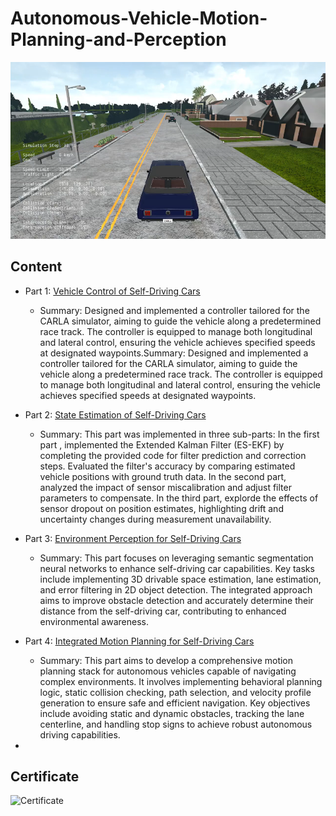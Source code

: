 # Autonomous-Vehicle-Motion-Planning-and-Perception
![Cover](./media/cover.png)

## Content

- Part 1: [Vehicle Control of Self-Driving Cars](./01_introduction_to_self_driving_cars)
  - Summary: Designed and implemented a controller tailored for the CARLA simulator, aiming to guide the vehicle along a predetermined race track. The controller is equipped to manage both longitudinal and lateral control, ensuring the vehicle achieves specified speeds at designated waypoints.Summary: Designed and implemented a controller tailored for the CARLA simulator, aiming to guide the vehicle along a predetermined race track. The controller is equipped to manage both longitudinal and lateral control, ensuring the vehicle achieves specified speeds at designated waypoints.

- Part 2: [State Estimation of Self-Driving Cars](./02_state_estimation_and_localization)
  - Summary: This part was implemented in three sub-parts: In the first part , implemented the Extended Kalman Filter (ES-EKF) by completing the provided code for filter prediction and correction steps. Evaluated the filter's accuracy by comparing estimated vehicle positions with ground truth data. In the second part, analyzed the impact of sensor miscalibration and adjust filter parameters to compensate. In the third part, explorde the effects of sensor dropout on position estimates, highlighting drift and uncertainty changes during measurement unavailability.
  
- Part 3: [Environment Perception for Self-Driving Cars](./03_visual_perception)
  - Summary: This part focuses on leveraging semantic segmentation neural networks to enhance self-driving car capabilities. Key tasks include implementing 3D drivable space estimation, lane estimation, and error filtering in 2D object detection. The integrated approach aims to improve obstacle detection and accurately determine their distance from the self-driving car, contributing to enhanced environmental awareness.

- Part 4: [Integrated Motion Planning for Self-Driving Cars](./04_motion_planning)
  - Summary: This part aims to develop a comprehensive motion planning stack for autonomous vehicles capable of navigating complex environments. It involves implementing behavioral planning logic, static collision checking, path selection, and velocity profile generation to ensure safe and efficient navigation. Key objectives include avoiding static and dynamic obstacles, tracking the lane centerline, and handling stop signs to achieve robust autonomous driving capabilities.
- 



## Certificate

![Certificate](./media/LCV9UWM99C95.png)
